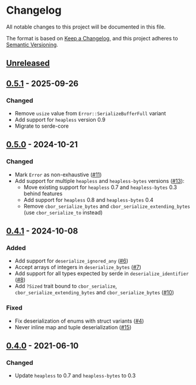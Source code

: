 # Changelog

All notable changes to this project will be documented in this file.

The format is based on [Keep a Changelog](https://keepachangelog.com/en/1.0.0/),
and this project adheres to [Semantic Versioning](https://semver.org/spec/v2.0.0.html).

## [Unreleased][]

[Unreleased]: https://github.com/trussed-dev/cbor-smol/compare/0.5.1...HEAD

## [0.5.1][] - 2025-09-26

### Changed

- Remove `usize` value from `Error::SerializeBufferFull` variant
- Add support for `heapless` version 0.9
- Migrate to serde-core 

[0.5.1]: https://github.com/trussed-dev/cbor-smol/compare/0.5.0...0.5.1

## [0.5.0][] - 2024-10-21

[0.5.0]: https://github.com/trussed-dev/cbor-smol/compare/0.4.1...0.5.0

### Changed

- Mark `Error` as non-exhaustive ([#11](https://github.com/trussed-dev/cbor-smol/issues/11))
- Add support for multiple `heapless` and `heapless-bytes` versions ([#13](https://github.com/trussed-dev/cbor-smol/pull/13)):
  - Move existing support for `heapless` 0.7 and `heapless-bytes` 0.3 behind features
  - Add support for `heapless` 0.8 and `heapless-bytes` 0.4
  - Remove `cbor_serialize_bytes` and `cbor_serialize_extending_bytes` (use `cbor_serialize_to` instead)

## [0.4.1][] - 2024-10-08

[0.4.1]: https://github.com/trussed-dev/cbor-smol/compare/0.4.0...0.4.1

### Added

- Add support for `deserialize_ignored_any` ([#6](https://github.com/trussed-dev/cbor-smol/pull/6))
- Accept arrays of integers in `deserialize_bytes` ([#7](https://github.com/trussed-dev/cbor-smol/pull/7))
- Add support for all types expected by serde in `deserialize_identifier` ([#8](https://github.com/trussed-dev/cbor-smol/pull/8))
- Add `?Sized` trait bound to `cbor_serialize`, `cbor_serialize_extending_bytes` and `cbor_serialize_bytes` ([#10](https://github.com/trussed-dev/cbor-smol/pull/10))

### Fixed

- Fix deserialization of enums with struct variants ([#4](https://github.com/trussed-dev/cbor-smol/pull/4))
- Never inline map and tuple deserialization ([#15](https://github.com/trussed-dev/cbor-smol/pull/15))

## [0.4.0][] - 2021-06-10

[0.4.0]: https://github.com/trussed-dev/cbor-smol/compare/0.3.1...0.4.0

### Changed

- Update `heapless` to 0.7 and `heapless-bytes` to 0.3
